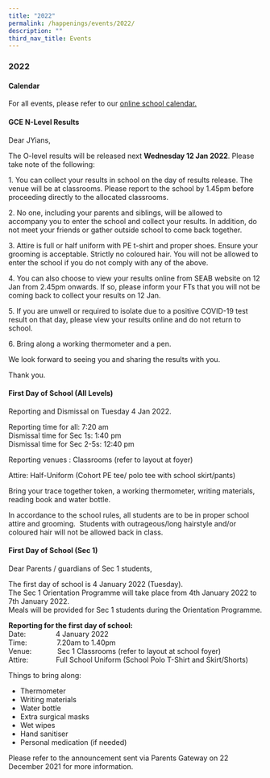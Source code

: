 ```yaml
---
title: "2022"
permalink: /happenings/events/2022/
description: ""
third_nav_title: Events
---
```

### **2022**
#### **Calendar**
For all events, please refer to our&nbsp;[online school calendar.](https://staging.d1o9rele4xczce.amplifyapp.com/happenings/school-calender/)

#### **GCE N-Level Results**
Dear JYians,&nbsp;
 
The O-level results will be released next&nbsp;**Wednesday 12 Jan 2022**. Please take note of the following:

1\. You can collect your results in school on the day of results release. The venue will be at classrooms. Please report to the school by 1.45pm before proceeding directly to the allocated classrooms.&nbsp;

2\. No one, including your parents and siblings, will be allowed to accompany you to enter the school and collect your results. In addition, do not meet your friends or gather outside school to come back together.

3\. Attire is full or half uniform with PE t-shirt and proper shoes. Ensure your grooming is acceptable. Strictly no coloured hair. You will not be allowed to enter the school if you do not comply with any of the above.

4\. You can also choose to view your results online from SEAB website on 12 Jan from 2.45pm onwards. If so, please inform your FTs that you will not be coming back to collect your results on 12 Jan.&nbsp;

5\. If you are unwell or required to isolate due to a positive COVID-19 test result on that day, please view your results online and do not return to school.&nbsp;

6\. Bring along a working thermometer and a pen.&nbsp;

We look forward to seeing you and sharing the results with you.

Thank you.

#### **First Day of School (All Levels)**

Reporting and Dismissal on Tuesday 4 Jan 2022.

Reporting time for all: 7:20 am<br>
Dismissal time for Sec 1s: 1:40 pm<br>
Dismissal time for Sec 2-5s: 12:40 pm

Reporting venues : Classrooms (refer to layout at foyer)

Attire: Half-Uniform (Cohort PE tee/ polo tee with school skirt/pants)

Bring your trace together token, a working thermometer, writing materials, reading book and water bottle.

In accordance to the school rules, all students are to be in proper school attire and grooming.&nbsp;&nbsp;Students with outrageous/long hairstyle and/or coloured hair will not be allowed back in class.

#### **First Day of School (Sec 1)**

Dear Parents / guardians of Sec 1 students,  
  
The first day of school is 4 January 2022 (Tuesday).<br>
The Sec 1 Orientation Programme will take place from 4th January 2022 to 7th January 2022.<br>
Meals will be provided for Sec 1 students during the Orientation Programme.

**Reporting for the first day of school:**<br>
Date: &nbsp;&nbsp;&nbsp;&nbsp;&nbsp;&nbsp;&nbsp;&nbsp;&nbsp;&nbsp;&nbsp;&nbsp;&nbsp; 4 January 2022<br>
Time: &nbsp;&nbsp;&nbsp;&nbsp;&nbsp;&nbsp;&nbsp;&nbsp;&nbsp;&nbsp;&nbsp;&nbsp;&nbsp; 7.20am to 1.40pm<br>
Venue: &nbsp;&nbsp;&nbsp;&nbsp;&nbsp;&nbsp;&nbsp;&nbsp;&nbsp;&nbsp;&nbsp; Sec 1 Classrooms (refer to layout at school foyer)<br>
Attire:&nbsp;&nbsp;&nbsp;&nbsp;&nbsp;&nbsp;&nbsp;&nbsp;&nbsp;&nbsp;&nbsp;&nbsp;&nbsp; Full School Uniform (School Polo T-Shirt and Skirt/Shorts)

Things to bring along:  
* Thermometer  
* Writing materials  
* Water bottle  
* Extra surgical masks  
* Wet wipes&nbsp;  
* Hand sanitiser  
* Personal medication (if needed)  
  
Please refer to the announcement sent via Parents Gateway on 22 December 2021 for more information.